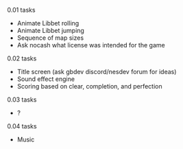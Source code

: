 0.01 tasks

- Animate Libbet rolling
- Animate Libbet jumping
- Sequence of map sizes
- Ask nocash what license was intended for the game

0.02 tasks

- Title screen (ask gbdev discord/nesdev forum for ideas)
- Sound effect engine
- Scoring based on clear, completion, and perfection

0.03 tasks

- ?

0.04 tasks

- Music
